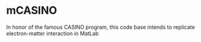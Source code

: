 # mCASINO
In honor of the famous CASINO program, this code base intends to replicate electron-matter interaction in MatLab  
